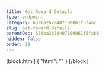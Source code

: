 ```yaml
---
title: Get Reward Details
type: endpoint
category: 639ba2628407100061f5faac
slug: get-reward-details
parentDoc: 639ba2658407100061f5fab6
hidden: false
order: 29
---
```

[block:html]
{
  "html": "<style>\n.LanguagePicker-divider { \n  display: none; }\n</style>"
}
[/block]